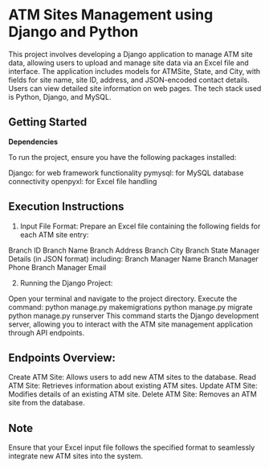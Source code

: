 
# ATM Sites Management using Django and Python

This project involves developing a Django application to manage ATM site data, allowing users to upload and manage site data via an Excel file and interface. The application includes models for ATMSite, State, and City, with fields for site name, site ID, address, and JSON-encoded contact details. Users can view detailed site information on web pages. The tech stack used is Python, Django, and MySQL.


## Getting Started

**Dependencies**

To run the project, ensure you have the following packages installed:

Django: for web framework functionality
pymysql: for MySQL database connectivity
openpyxl: for Excel file handling
## Execution Instructions

1. Input File Format: Prepare an Excel file containing the following fields for each ATM site entry:

Branch ID
Branch Name
Branch Address
Branch City
Branch State
Manager Details (in JSON format) including:
Branch Manager Name
Branch Manager Phone
Branch Manager Email

2. Running the Django Project:

Open your terminal and navigate to the project directory.
Execute the command: 
python manage.py makemigrations
python manage.py migrate
python manage.py runserver
This command starts the Django development server, allowing you to interact with the ATM site management application through API endpoints.
## Endpoints Overview:

Create ATM Site: Allows users to add new ATM sites to the database.
Read ATM Site: Retrieves information about existing ATM sites.
Update ATM Site: Modifies details of an existing ATM site.
Delete ATM Site: Removes an ATM site from the database.
## Note

Ensure that your Excel input file follows the specified format to seamlessly integrate new ATM sites into the system.

